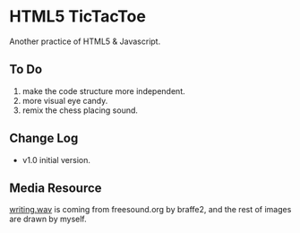# HTML5 TicTacToe
Another practice of HTML5 & Javascript.

## To Do
1. make the code structure more independent.
2. more visual eye candy.
3. remix the chess placing sound.

## Change Log
* v1.0 initial version.

## Media Resource
[writing.wav](http://www.freesound.org/people/braffe2/sounds/83746/) is coming from freesound.org by braffe2, and the rest of images are drawn by myself.
